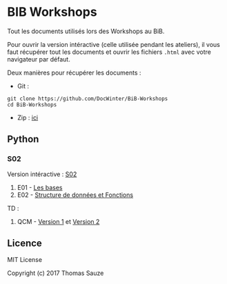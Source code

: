# BIB Workshops

Tout les documents utilisés lors des Workshops au BiB.

Pour ouvrir la version intéractive (celle utilisée pendant les ateliers), il vous
faut récupérer tout les documents et ouvrir les fichiers `.html` avec votre
navigateur par défaut.

Deux manières pour récupérer les documents :

- Git :
```
git clone https://github.com/DocWinter/BiB-Workshops
cd BiB-Workshops
```

- Zip : [ici](https://github.com/DocWinter/BiB-Workshops/archive/master.zip)

## Python

### S02

Version intéractive : [S02](https://github.com/DocWinter/BiB-Workshops/tree/master/python/S02/web)

1. E01 - [Les bases](https://github.com/DocWinter/BiB-Workshops/blob/master/python/S02/E01.pdf)
2. E02 - [Structure de données et Fonctions](https://github.com/DocWinter/BiB-Workshops/blob/master/python/S02/E02.pdf)

TD :
1. QCM - [Version 1](https://github.com/DocWinter/BiB-Workshops/blob/master/python/S02/projets/QCM1.py) et [Version 2](https://github.com/DocWinter/BiB-Workshops/blob/master/python/S02/projets/QCM2.py)


## Licence

MIT License

Copyright (c) 2017 Thomas Sauze
